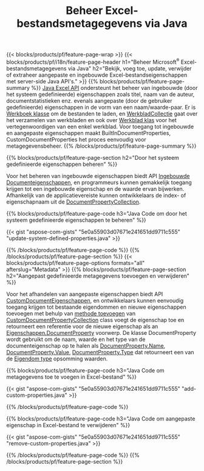 ﻿---
title: Beheer Excel-bestandsmetagegevens via Java
url: /nl/java/metadata/
description: Metadata van Excel-bestanden bekijken, toevoegen, bewerken, verwijderen of extraheren met slechts enkele regels Java-code
---
{{< blocks/products/pf/feature-page-wrap >}}
{{< blocks/products/pf/i18n/feature-page-header h1="Beheer Microsoft<sup>&reg;</sup> Excel-bestandsmetagegevens via Java" h2="Bekijk, voeg toe, update, verwijder of extraheer aangepaste en ingebouwde Excel-bestandseigenschappen met server-side Java API\'s." >}}
{{% blocks/products/pf/feature-page-summary %}}
[Java Excel API](/cells/java/) ondersteunt het beheer van ingebouwde (door het systeem gedefinieerde) eigenschappen zoals titel, naam van de auteur, documentstatistieken enz. evenals aangepaste (door de gebruiker gedefinieerde) eigenschappen in de vorm van een naam/waarde-paar. Er is [Werkboek klasse](https://apireference.aspose.com/cells/java/com.aspose.cells/Workbook) om de bestanden te laden, en [WerkbladCollectie](https://apireference.aspose.com/cells/java/com.aspose.cells/WorksheetCollection) gaat over het verzamelen van werkbladen en ook over [Werkblad klas](https://apireference.aspose.com/cells/java/com.aspose.cells/Worksheet) voor het vertegenwoordigen van een enkel werkblad. Voor toegang tot ingebouwde en aangepaste eigenschappen maakt BuiltInDocumentProperties, CustomDocumentProperties het proces eenvoudig voor metagegevensbeheer. 
{{% /blocks/products/pf/feature-page-summary %}}

{{% blocks/products/pf/feature-page-section h2="Door het systeem gedefinieerde eigenschappen beheren" %}}

Voor het beheren van ingebouwde eigenschappen biedt API [Ingebouwde Documenteigenschappen](https://apireference.aspose.com/cells/java/com.aspose.cells/worksheetcollection#BuiltInDocumentProperties), en programmeurs kunnen gemakkelijk toegang krijgen tot een ingebouwde eigenschap en de waarde ervan bijwerken. Afhankelijk van de applicatievereiste kunnen ontwikkelaars de index- of eigenschapnaam uit de [DocumentPropertyCollection](https://apireference.aspose.com/cells/java/com.aspose.cells/DocumentPropertyCollection). 

{{% blocks/products/pf/feature-page-code h3="Java Code om door het systeem gedefinieerde eigenschappen te beheren" %}}

{{< gist "aspose-com-gists" "5e0a55903d07671e241651dd9711c555" "update-system-defined-properties.java" >}}

{{% /blocks/products/pf/feature-page-code %}}
{{% /blocks/products/pf/feature-page-section %}}
{{< blocks/products/pf/feature-page-options formats="all" afterslug="Metadata" >}}
{{% blocks/products/pf/feature-page-section h2="Aangepast gedefinieerde metagegevens toevoegen en verwijderen" %}}

Voor het afhandelen van aangepaste eigenschappen biedt API [CustomDocumentEigenschappen](https://apireference.aspose.com/cells/java/com.aspose.cells/worksheetcollection#CustomDocumentProperties), en ontwikkelaars kunnen eenvoudig toegang krijgen tot bestaande eigendommen en nieuwe eigenschappen toevoegen met behulp van [methode toevoegen](https://apireference.aspose.com/cells/java/com.aspose.cells/customdocumentpropertycollection#add(java.lang.String,%20boolean)) van [CustomDocumentPropertyCollection](https://apireference.aspose.com/cells/java/com.aspose.cells/CustomDocumentPropertyCollection) class voegt de eigenschap toe en retourneert een referentie voor de nieuwe eigenschap als an [Eigenschappen.DocumentProperty](https://apireference.aspose.com/cells/java/com.aspose.cells/DocumentProperty) voorwerp. De klasse DocumentProperty wordt gebruikt om de naam, waarde en het type van de documenteigenschap op te halen als [DocumentProperty.Name](https://apireference.aspose.com/cells/java/com.aspose.cells/documentproperty#Name), [DocumentProperty.Value](https://apireference.aspose.com/cells/java/com.aspose.cells/documentproperty#Value),  [DocumentProperty.Type](https://apireference.aspose.com/cells/java/com.aspose.cells/documentproperty#Type) dat retourneert een van de [Eigendom type](https://apireference.aspose.com/cells/java/com.aspose.cells/PropertyType) opsomming waarden. 
 
{{% blocks/products/pf/feature-page-code h3="Java Code om metagegevens toe te voegen in Excel-bestand" %}}

{{< gist "aspose-com-gists" "5e0a55903d07671e241651dd9711c555" "add-custom-properties.java" >}}

{{% /blocks/products/pf/feature-page-code %}}


{{% blocks/products/pf/feature-page-code h3="Java Code om aangepaste eigenschap in Excel-bestand te verwijderen" %}}

{{< gist "aspose-com-gists" "5e0a55903d07671e241651dd9711c555" "remove-custom-properties.java" >}}

{{% /blocks/products/pf/feature-page-code %}}
{{% /blocks/products/pf/feature-page-section %}}
